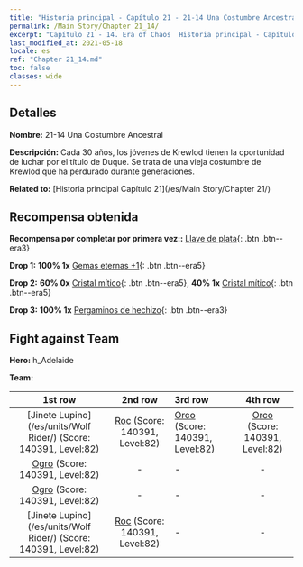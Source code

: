 ```yaml
---
title: "Historia principal - Capítulo 21 - 21-14 Una Costumbre Ancestral"
permalink: /Main Story/Chapter 21_14/
excerpt: "Capítulo 21 - 14. Era of Chaos  Historia principal - Capítulo 21_14. 21-14 Una Costumbre Ancestral"
last_modified_at: 2021-05-18
locale: es
ref: "Chapter 21_14.md"
toc: false
classes: wide
---
```


## Detalles

 **Nombre:** 21-14 Una Costumbre Ancestral

 **Descripción:** Cada 30 años, los jóvenes de Krewlod tienen la oportunidad de luchar por el título de Duque. Se trata de una vieja costumbre de Krewlod que ha perdurado durante generaciones.

 **Related to:** [Historia principal Capítulo 21](/es/Main Story/Chapter 21/)

## Recompensa obtenida

 **Recompensa por completar por primera vez::** [Llave de plata](/ItemsES/con_693/){: .btn .btn--era3}

 **Drop 1:** **100% 1x** [Gemas eternas +1](/ItemsES/mat_72/){: .btn .btn--era5}

 **Drop 2:** **60% 0x** [Cristal mítico](/ItemsES/mat_66/){: .btn .btn--era5}, **40% 1x** [Cristal mítico](/ItemsES/mat_66/){: .btn .btn--era5}

 **Drop 3:** **100% 1x** [Pergaminos de hechizo](/ItemsES/con_694/){: .btn .btn--era3}


## Fight against Team
 **Hero:** h_Adelaide

 **Team:**


  | 1st row | 2nd row | 3rd row | 4th row |
  |:----:|:----:|:----|:----:|
  | [Jinete Lupino](/es/units/Wolf Rider/) (Score: 140391, Level:82)  | [Roc](/es/units/Roc/) (Score: 140391, Level:82)  | [Orco](/es/units/Orc/) (Score: 140391, Level:82)  | [Orco](/es/units/Orc/) (Score: 140391, Level:82)  |
  | [Ogro](/es/units/Ogre/) (Score: 140391, Level:82)  | - | - | - |
  | [Ogro](/es/units/Ogre/) (Score: 140391, Level:82)  | - | - | - |
  | [Jinete Lupino](/es/units/Wolf Rider/) (Score: 140391, Level:82)  | [Roc](/es/units/Roc/) (Score: 140391, Level:82)  | - | - |


